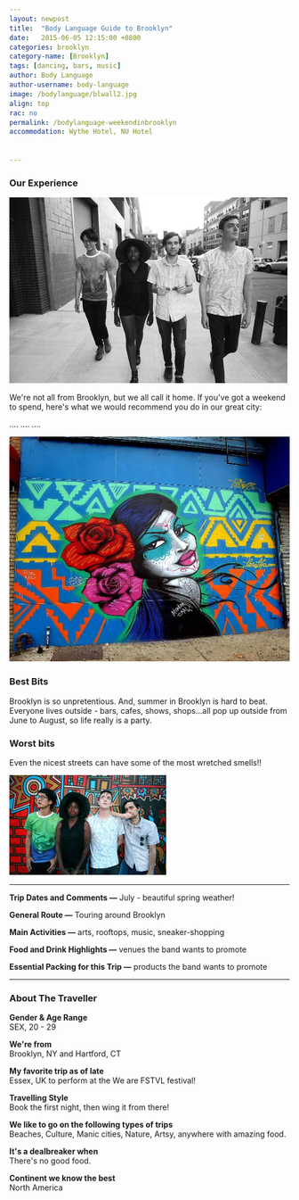 ```yaml
---
layout: newpost
title:  "Body Language Guide to Brooklyn"
date:   2015-06-05 12:15:00 +0800
categories: brooklyn
category-name: [Brooklyn]
tags: [dancing, bars, music]
author: Body Language
author-username: body-language
image: /bodylanguage/blwall2.jpg
align: top
rac: no
permalink: /bodylanguage-weekendinbrooklyn
accommodation: Wythe Hotel, NU Hotel


---
```


### Our Experience

![Body Language in Brooklyn](/img/bodylanguage/blstreetwalk.jpg "Body Language in Brooklyn")

We're not all from Brooklyn, but we all call it home. If you've got a weekend to spend, here's what we would recommend you do in our great city:

....
....
....

![Street Art in Brooklyn](/img/bodylanguage/streetartbrook.jpg "Street Art in Brooklyn")


### Best Bits

Brooklyn is so unpretentious. And, summer in Brooklyn is hard to beat. Everyone lives outside - bars, cafes, shows, shops...all pop up outside from June to August, so life really is a party.

### Worst bits

Even the nicest streets can have some of the most wretched smells!!

![Body Language](/img/bodylanguage/blwall3.jpg "Body Language")

<hr />


**Trip Dates and Comments &mdash;** July - beautiful spring weather!

**General Route &mdash;** Touring around Brooklyn

**Main Activities &mdash;** arts, rooftops, music, sneaker-shopping

**Food and Drink Highlights &mdash;** venues the band wants to promote

**Essential Packing for this Trip &mdash;** products the band wants to promote

<hr />

### About The Traveller

**Gender & Age Range<br />** SEX, 20 - 29

**We're from <br />** Brooklyn, NY and Hartford, CT

**My favorite trip as of late <br />** Essex, UK to perform at the We are FSTVL festival!  

**Travelling Style <br />** Book the first night, then wing it from there!

**We like to go on the following types of trips <br />** Beaches, Culture, Manic cities, Nature, Artsy, anywhere with amazing food.

**It's a dealbreaker when <br />** There's no good food.

**Continent we know the best <br />** North America

